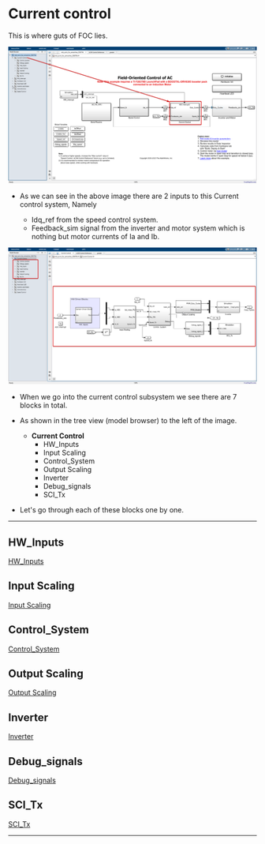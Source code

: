 # Current control

This is where guts of FOC lies.

![alt text](image.png)

- As we can see in the above image there are 2 inputs to this Current control system, Namely

    - Idq_ref from the speed control system.
    - Feedback_sim signal from the inverter and motor system which is nothing but motor currents of Ia and Ib.

![alt text](../images/writings_image-1.png)


- When we go into the current control subsystem we see there are 7 blocks in total.

- As shown in the tree view (model browser) to the left of the image.

  - **Current Control**
    - HW_Inputs
    - Input Scaling
    - Control_System
    - Output Scaling
    - Inverter
    - Debug_signals
    - SCI_Tx

- Let's go through each of these blocks one by one.

---
## HW_Inputs
[HW_Inputs](./HW_Inputs.md)

## Input Scaling
[Input Scaling](./Input_Scaling.md)


## Control_System
[Control_System](./Control_System.md)

## Output Scaling
[Output Scaling](./Output_Scaling.md)

## Inverter
[Inverter](./Inverter.md)

## Debug_signals
[Debug_signals](./Debug_signals.md)

## SCI_Tx
[SCI_Tx](./SCI_Tx.md)

---